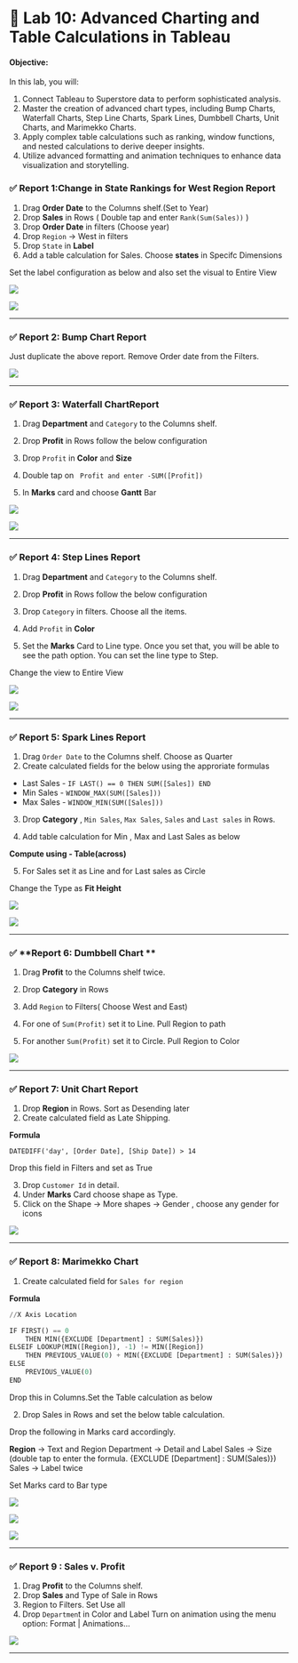 
# 📘 Lab 10: Advanced Charting and Table Calculations in Tableau

#### Objective:

In this lab, you will:

1. Connect Tableau to Superstore data to perform sophisticated analysis.
2. Master the creation of advanced chart types, including Bump Charts, Waterfall Charts, Step Line Charts, Spark Lines, Dumbbell Charts, Unit Charts, and Marimekko Charts.
3. Apply complex table calculations such as ranking, window functions, and nested calculations to derive deeper insights.
4. Utilize advanced formatting and animation techniques to enhance data visualization and storytelling.


### ✅ **Report 1:Change in State Rankings for West Region Report**


1. Drag **Order Date** to the Columns shelf.(Set to Year)
2. Drop **Sales** in Rows ( Double tap and enter `Rank(Sum(Sales))` )
3. Drop **Order Date** in filters (Choose year)
4. Drop `Region` -> West in filters
5. Drop `State` in **Label**
6. Add a table calculation for Sales. Choose **states** in Specifc Dimensions

Set the label configuration as below and also set the visual to Entire View

![](https://github.com/Neha-Chiluka/tableau-fundamentals/blob/master/pic_10/1.png?raw=true)

![](https://github.com/Neha-Chiluka/tableau-fundamentals/blob/master/pic_10/1.1.png?raw=true)

---

### ✅ **Report 2: Bump Chart Report**

Just duplicate the above report. Remove Order date from the Filters. 


![](https://github.com/Neha-Chiluka/tableau-fundamentals/blob/master/pic_10/2.png?raw=true)

---

### ✅ **Report 3: Waterfall ChartReport**


1. Drag **Department**  and `Category` to the Columns shelf.
2. Drop **Profit** in Rows follow the below configuration

3. Drop `Profit` in **Color** and **Size**
4. Double tap on ` Profit and enter -SUM([Profit])`
5. In **Marks** card and choose **Gantt** Bar

![](https://github.com/Neha-Chiluka/tableau-fundamentals/blob/master/pic_10/3.png?raw=true)

![](https://github.com/Neha-Chiluka/tableau-fundamentals/blob/master/pic_10/3.1.png?raw=true)

----

### ✅ **Report 4: Step Lines Report**


1. Drag **Department**  and `Category` to the Columns shelf.
2. Drop **Profit** in Rows follow the below configuration

3. Drop `Category` in filters. Choose all the items.
4. Add `Profit` in **Color**
5. Set the **Marks** Card to Line type. Once you set that, you will be able to see the path option. You can set the line type to Step.

Change the view to Entire View

![](https://github.com/Neha-Chiluka/tableau-fundamentals/blob/master/pic_10/4.png?raw=true)

![](https://github.com/Neha-Chiluka/tableau-fundamentals/blob/master/pic_10/4.1.png?raw=true)

-----


### ✅ **Report 5: Spark Lines Report**


1. Drag `Order Date` to the Columns shelf. Choose as Quarter
2. Create calculated fields for the below using the approriate formulas

- Last Sales - `IF LAST() == 0 THEN SUM([Sales]) END`
- Min Sales - `WINDOW_MAX(SUM([Sales]))`
- Max Sales - `WINDOW_MIN(SUM([Sales]))`

3. Drop **Category** , `Min Sales`, `Max Sales`, `Sales` and `Last sales` in Rows.

4. Add table calculation for Min , Max and Last Sales as below

**Compute using - Table(across)**

5. For Sales set it as Line and for Last sales as Circle

Change the Type as **Fit Height**

![](https://github.com/Neha-Chiluka/tableau-fundamentals/blob/master/pic_10/5.png?raw=true)

![](https://github.com/Neha-Chiluka/tableau-fundamentals/blob/master/pic_10/5.1.png?raw=true)

-----

### ✅ **Report 6: Dumbbell Chart **



1. Drag **Profit** to the Columns shelf twice.
2. Drop **Category** in Rows 
3. Add `Region` to Filters( Choose West and East)

4. For one of `Sum(Profit)` set it to Line. Pull Region to path
5. For another `Sum(Profit)` set it to Circle. Pull Region to Color

![](https://github.com/Neha-Chiluka/tableau-fundamentals/blob/master/pic_10/6.png?raw=true)


 -----
 ### ✅ **Report 7: Unit Chart Report**

1. Drop **Region** in Rows. Sort as Desending later
2. Create calculated field as Late Shipping.

**Formula**

`DATEDIFF('day', [Order Date], [Ship Date]) > 14`

Drop this field in Filters and set as True

3. Drop `Customer Id` in detail.
4. Under **Marks** Card choose shape as Type.
5. Click on the Shape -> More shapes -> Gender , choose any gender for icons


![](https://github.com/Neha-Chiluka/tableau-fundamentals/blob/master/pic_10/7.png?raw=true)


---------

### ✅ Report 8: Marimekko Chart  

1. Create calculated field for `Sales for region`

**Formula**

```python
//X Axis Location

IF FIRST() == 0
    THEN MIN({EXCLUDE [Department] : SUM(Sales)})
ELSEIF LOOKUP(MIN([Region]), -1) != MIN([Region])
    THEN PREVIOUS_VALUE(0) + MIN({EXCLUDE [Department] : SUM(Sales)})
ELSE
    PREVIOUS_VALUE(0)
END

```
Drop this in Columns.Set the Table calculation as below


2. Drop Sales in Rows and set the below table calculation.

Drop the following in Marks card accordingly.

**Region** -> Text and Region
Department -> Detail and Label
Sales -> Size (double tap to enter the formula. {EXCLUDE [Department] : SUM(Sales)})
Sales -> Label twice

Set Marks card to Bar type

![](https://github.com/Neha-Chiluka/tableau-fundamentals/blob/master/pic_10/8.png?raw=true)

![](https://github.com/Neha-Chiluka/tableau-fundamentals/blob/master/pic_10/8.1.png?raw=true)

![](https://github.com/Neha-Chiluka/tableau-fundamentals/blob/master/pic_10/8.2.png?raw=true)

------------------


### ✅ **Report 9 : Sales v. Profit**

1. Drag **Profit** to the Columns shelf.
2. Drop **Sales** and Type of Sale in Rows 
3. Region to Filters. Set Use all
4. Drop `Departmen`t in Color and Label
Turn on animation using the menu option: Format | Animations...


![](https://github.com/Neha-Chiluka/tableau-fundamentals/blob/master/pic_10/9.png?raw=true)

---
